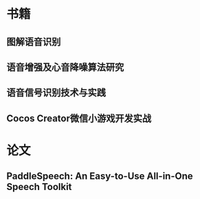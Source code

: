 # 书籍
## 图解语音识别

## 语音增强及心音降噪算法研究

## 语音信号识别技术与实践

## Cocos Creator微信小游戏开发实战

# 论文
## PaddleSpeech: An Easy-to-Use All-in-One Speech Toolkit
